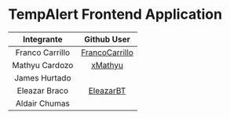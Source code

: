 # TempAlert Frontend Application
| Integrante      | Github User |
| :---------------: | :---------------: |
| Franco Carrillo  | [FrancoCarrillo](https://github.com/FrancoCarrillo) |
| Mathyu Cardozo  | [xMathyu](https://github.com/xMathyu) |
| James Hurtado  |  |
| Eleazar Braco  | [EleazarBT](https://github.com/EleazarBT) |
| Aldair Chumas  |  |
